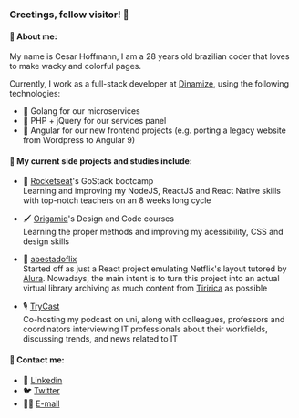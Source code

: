 ### Greetings, fellow visitor! 🦜

#### 🦍 About me:  

My name is Cesar Hoffmann, I am a 28 years old brazilian coder that loves to make wacky and colorful pages.

Currently, I work as a full-stack developer at [Dinamize](https://www.dinamize.com.br/), using the following technologies:
- 🎿 Golang for our microservices
- 🐘 PHP + jQuery for our services panel
- 🦉 Angular for our new frontend projects (e.g. porting a legacy website from Wordpress to Angular 9)

#### 🏃 My current side projects and studies include:  
- 🚀 [Rocketseat](https://rocketseat.com.br/)'s GoStack bootcamp  
Learning and improving my NodeJS, ReactJS and React Native skills with top-notch teachers on an 8 weeks long cycle

- 🖌 [Origamid](https://www.origamid.com/)'s Design and Code courses  
Learning the proper methods and improving my acessibility, CSS and design skills

- 🤡 [abestadoflix](https://abestadoflix.vercel.app/)  
Started off as just a React project emulating Netflix's layout tutored by [Alura](https://www.alura.com.br/). Nowadays, the main intent is to turn this project into an actual virtual library archiving as much content from [Tiririca](http://www.tiriricanaweb.com.br/) as possible

- 🎙 [TryCast](https://open.spotify.com/show/61abhmJ4vFG9idDtrkz9oP)  
Co-hosting my podcast on uni, along with colleagues, professors and coordinators interviewing IT professionals about their workfields, discussing trends, and news related to IT

#### 💬 Contact me:
- 🔗 [Linkedin](https://www.linkedin.com/in/c%C3%A9sar-hoffmann-bb9b8975/)
- 🐦 [Twitter](https://twitter.com/cesardka)
- 👴🏼 [E-mail](mailto:cesardka@hotmail.com)

<!--
**cesardka/cesardka** is a ✨ _special_ ✨ repository because its `README.md` (this file) appears on your GitHub profile.

Here are some ideas to get you started:

- 🔭 I’m currently working on ...
- 🌱 I’m currently learning ...
- 👯 I’m looking to collaborate on ...
- 🤔 I’m looking for help with ...
- 💬 Ask me about ...
- 📫 How to reach me: ...
- 😄 Pronouns: ...
- ⚡ Fun fact: ...
-->
